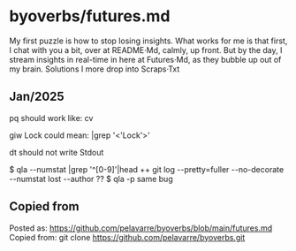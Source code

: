 # byoverbs/futures.md

My first puzzle is how to stop losing insights.
What works for me is that first, I chat with you a bit, over at README·Md, calmly, up front.
But by the day, I stream insights in real-time in here at Futures·Md, as they bubble up out of my brain.
Solutions I more drop into Scraps·Txt

## Jan/2025

pq
should work like:  cv

giw Lock
could mean:  |grep '\<'Lock'\>'

dt
should not write Stdout

$ qla --numstat |grep '^[0-9]'|head
++ git log --pretty=fuller --no-decorate --numstat
lost --author ??
$ qla -p
same bug

## Copied from

Posted as:  https://github.com/pelavarre/byoverbs/blob/main/futures.md<br>
Copied from:  git clone https://github.com/pelavarre/byoverbs.git<br>
